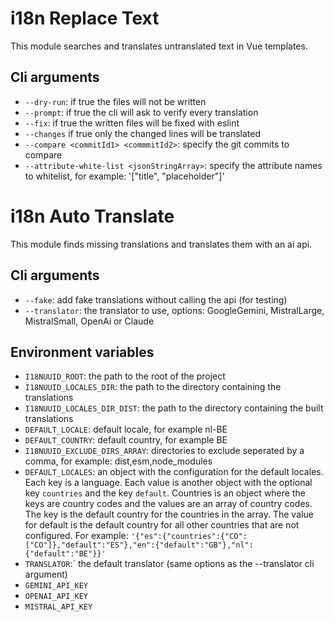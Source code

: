# i18n Replace Text

This module searches and translates untranslated text in Vue templates.

## Cli arguments
- `--dry-run`: if true the files will not be written
- `--prompt`: if true the cli will ask to verify every translation
- `--fix`: if true the written files will be fixed with eslint
- `--changes` if true only the changed lines will be translated
- `--compare <commitId1> <commmitId2>`: specify the git commits to compare
- `--attribute-white-list <jsonStringArray>`: specify the attribute names to whitelist, for example: '["title", "placeholder"]'

# i18n Auto Translate

This module finds missing translations and translates them with an ai api.

## Cli arguments
- `--fake`: add fake translations without calling the api (for testing)
- `--translator`: the translator to use, options: GoogleGemini, MistralLarge, MistralSmall, OpenAi or Claude

## Environment variables
- `I18NUUID_ROOT`: the path to the root of the project
- `I18NUUID_LOCALES_DIR`: the path to the directory containing the translations
- `I18NUUID_LOCALES_DIR_DIST`: the path to the directory containing the built translations
- `DEFAULT_LOCALE`: default locale, for example nl-BE
- `DEFAULT_COUNTRY`: default country, for example BE
- `I18NUUID_EXCLUDE_DIRS_ARRAY`: directories to exclude seperated by a comma, for example: dist,esm,node_modules
- `DEFAULT_LOCALES`: an object with the configuration for the default locales. Each key is a language. Each value is another object with the optional key `countries` and the key `default`. Countries is an object where the keys are country codes and the values are an array of country codes. The key is the default country for the countries in the array. The value for default is the default country for all other countries that are not configured. For example: `'{"es":{"countries":{"CO":["CO"]},"default":"ES"},"en":{"default":"GB"},"nl":{"default":"BE"}}'`
- `TRANSLATOR`:` the default translator (same options as the --translator cli argument)
- `GEMINI_API_KEY`
- `OPENAI_API_KEY`
- `MISTRAL_API_KEY`
